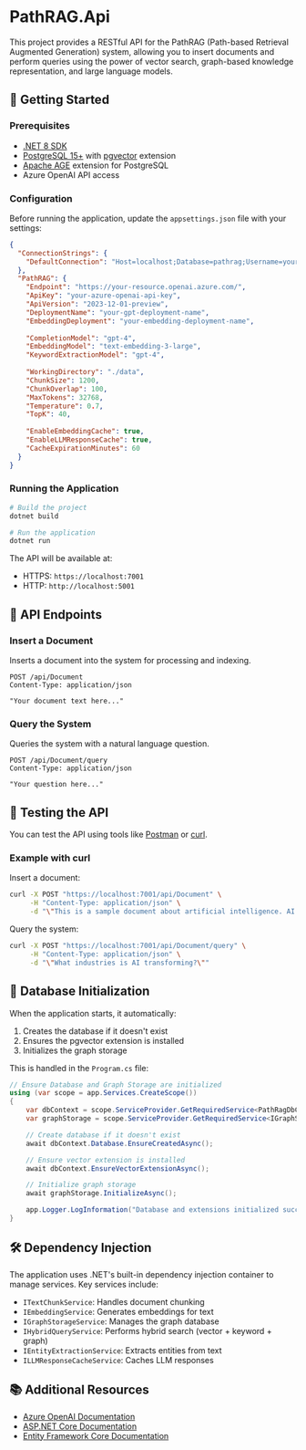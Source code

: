 # PathRAG.Api

This project provides a RESTful API for the PathRAG (Path-based Retrieval Augmented Generation) system, allowing you to insert documents and perform queries using the power of vector search, graph-based knowledge representation, and large language models.

## 🚀 Getting Started

### Prerequisites

- [.NET 8 SDK](https://dotnet.microsoft.com/download/dotnet/8.0)
- [PostgreSQL 15+](https://www.postgresql.org/download/) with [pgvector](https://github.com/pgvector/pgvector) extension
- [Apache AGE](https://age.apache.org/) extension for PostgreSQL
- Azure OpenAI API access

### Configuration

Before running the application, update the `appsettings.json` file with your settings:

```json
{
  "ConnectionStrings": {
    "DefaultConnection": "Host=localhost;Database=pathrag;Username=your_username;Password=your_password"
  },
  "PathRAG": {
    "Endpoint": "https://your-resource.openai.azure.com/",
    "ApiKey": "your-azure-openai-api-key",
    "ApiVersion": "2023-12-01-preview",
    "DeploymentName": "your-gpt-deployment-name",
    "EmbeddingDeployment": "your-embedding-deployment-name",
    
    "CompletionModel": "gpt-4",
    "EmbeddingModel": "text-embedding-3-large",
    "KeywordExtractionModel": "gpt-4",
    
    "WorkingDirectory": "./data",
    "ChunkSize": 1200,
    "ChunkOverlap": 100,
    "MaxTokens": 32768,
    "Temperature": 0.7,
    "TopK": 40,
    
    "EnableEmbeddingCache": true,
    "EnableLLMResponseCache": true,
    "CacheExpirationMinutes": 60
  }
}
```

### Running the Application

```bash
# Build the project
dotnet build

# Run the application
dotnet run
```

The API will be available at:
- HTTPS: `https://localhost:7001`
- HTTP: `http://localhost:5001`

## 📄 API Endpoints

### Insert a Document

Inserts a document into the system for processing and indexing.

```http
POST /api/Document
Content-Type: application/json

"Your document text here..."
```

### Query the System

Queries the system with a natural language question.

```http
POST /api/Document/query
Content-Type: application/json

"Your question here..."
```

## 🧪 Testing the API

You can test the API using tools like [Postman](https://www.postman.com/) or [curl](https://curl.se/).

### Example with curl

Insert a document:

```bash
curl -X POST "https://localhost:7001/api/Document" \
     -H "Content-Type: application/json" \
     -d "\"This is a sample document about artificial intelligence. AI is transforming many industries through automation and data analysis.\""
```

Query the system:

```bash
curl -X POST "https://localhost:7001/api/Document/query" \
     -H "Content-Type: application/json" \
     -d "\"What industries is AI transforming?\""
```

## 🔄 Database Initialization

When the application starts, it automatically:

1. Creates the database if it doesn't exist
2. Ensures the pgvector extension is installed
3. Initializes the graph storage

This is handled in the `Program.cs` file:

```csharp
// Ensure Database and Graph Storage are initialized
using (var scope = app.Services.CreateScope())
{
    var dbContext = scope.ServiceProvider.GetRequiredService<PathRagDbContext>();
    var graphStorage = scope.ServiceProvider.GetRequiredService<IGraphStorageService>();

    // Create database if it doesn't exist
    await dbContext.Database.EnsureCreatedAsync();

    // Ensure vector extension is installed
    await dbContext.EnsureVectorExtensionAsync();

    // Initialize graph storage
    await graphStorage.InitializeAsync();

    app.Logger.LogInformation("Database and extensions initialized successfully");
}
```

## 🛠️ Dependency Injection

The application uses .NET's built-in dependency injection container to manage services. Key services include:

- `ITextChunkService`: Handles document chunking
- `IEmbeddingService`: Generates embeddings for text
- `IGraphStorageService`: Manages the graph database
- `IHybridQueryService`: Performs hybrid search (vector + keyword + graph)
- `IEntityExtractionService`: Extracts entities from text
- `ILLMResponseCacheService`: Caches LLM responses

## 📚 Additional Resources

- [Azure OpenAI Documentation](https://learn.microsoft.com/en-us/azure/cognitive-services/openai/)
- [ASP.NET Core Documentation](https://docs.microsoft.com/en-us/aspnet/core/)
- [Entity Framework Core Documentation](https://docs.microsoft.com/en-us/ef/core/)
